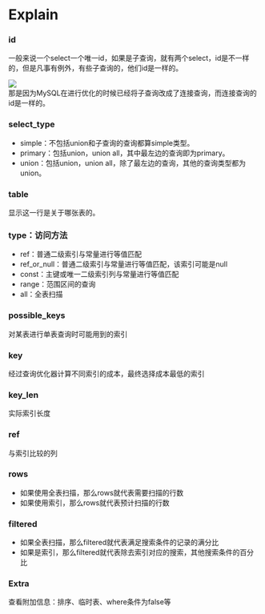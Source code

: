 # Explain

### id 
一般来说一个select一个唯一id，如果是子查询，就有两个select，id是不一样的，但是凡事有例外，有些子查询的，他们id是一样的。

![](https://user-gold-cdn.xitu.io/2020/1/7/16f7e90ea96d5d0d)    
那是因为MySQL在进行优化的时候已经将子查询改成了连接查询，而连接查询的id是一样的。

### select_type
+ simple：不包括union和子查询的查询都算simple类型。
+ primary：包括union，union all，其中最左边的查询即为primary。
+ union：包括union，union all，除了最左边的查询，其他的查询类型都为union。

### table 
显示这一行是关于哪张表的。   


### type：访问方法
- ref：普通二级索引与常量进行等值匹配
- ref_or_null：普通二级索引与常量进行等值匹配，该索引可能是null
- const：主键或唯一二级索引列与常量进行等值匹配
- range：范围区间的查询
- all：全表扫描

### possible_keys
对某表进行单表查询时可能用到的索引   

### key
经过查询优化器计算不同索引的成本，最终选择成本最低的索引

### key_len
实际索引长度

### ref 
与索引比较的列

### rows
- 如果使用全表扫描，那么rows就代表需要扫描的行数
- 如果使用索引，那么rows就代表预计扫描的行数

### filtered
- 如果全表扫描，那么filtered就代表满足搜索条件的记录的满分比
- 如果是索引，那么filtered就代表除去索引对应的搜索，其他搜索条件的百分比

### Extra
查看附加信息：排序、临时表、where条件为false等
